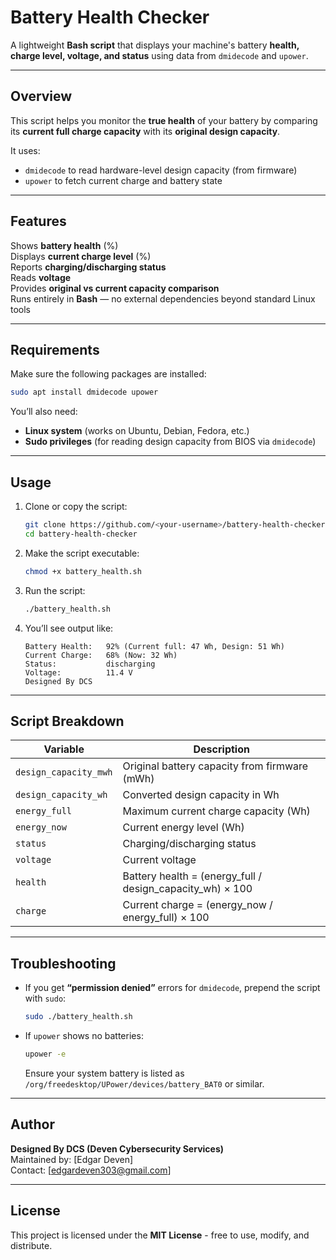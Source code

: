 # Battery Health Checker

A lightweight **Bash script** that displays your machine's battery **health, charge level, voltage, and status** using data from `dmidecode` and `upower`.

---

## Overview

This script helps you monitor the **true health** of your battery by comparing its **current full charge capacity** with its **original design capacity**.

It uses:
- `dmidecode` to read hardware-level design capacity (from firmware)
- `upower` to fetch current charge and battery state

---

## Features

 Shows **battery health** (%)  
 Displays **current charge level** (%)  
 Reports **charging/discharging status**  
 Reads **voltage**  
 Provides **original vs current capacity comparison**  
 Runs entirely in **Bash** — no external dependencies beyond standard Linux tools  

---

## Requirements

Make sure the following packages are installed:

```bash
sudo apt install dmidecode upower
```

You’ll also need:
- **Linux system** (works on Ubuntu, Debian, Fedora, etc.)
- **Sudo privileges** (for reading design capacity from BIOS via `dmidecode`)

---

## Usage

1. Clone or copy the script:
   ```bash
   git clone https://github.com/<your-username>/battery-health-checker.git
   cd battery-health-checker
   ```

2. Make the script executable:
   ```bash
   chmod +x battery_health.sh
   ```

3. Run the script:
   ```bash
   ./battery_health.sh
   ```

4. You’ll see output like:
   ```
   Battery Health:   92% (Current full: 47 Wh, Design: 51 Wh)
   Current Charge:   68% (Now: 32 Wh)
   Status:           discharging
   Voltage:          11.4 V
   Designed By DCS
   ```

---

## Script Breakdown

| Variable | Description |
|-----------|--------------|
| `design_capacity_mwh` | Original battery capacity from firmware (mWh) |
| `design_capacity_wh` | Converted design capacity in Wh |
| `energy_full` | Maximum current charge capacity (Wh) |
| `energy_now` | Current energy level (Wh) |
| `status` | Charging/discharging status |
| `voltage` | Current voltage |
| `health` | Battery health = (energy_full / design_capacity_wh) × 100 |
| `charge` | Current charge = (energy_now / energy_full) × 100 |

---

## Troubleshooting

- If you get **“permission denied”** errors for `dmidecode`, prepend the script with `sudo`:
  ```bash
  sudo ./battery_health.sh
  ```

- If `upower` shows no batteries:
  ```bash
  upower -e
  ```
  Ensure your system battery is listed as `/org/freedesktop/UPower/devices/battery_BAT0` or similar.

---

## Author

**Designed By DCS (Deven Cybersecurity Services)**  
Maintained by: [Edgar Deven]  
Contact: [edgardeven303@gmail.com]

---

## License

This project is licensed under the **MIT License** - free to use, modify, and distribute.